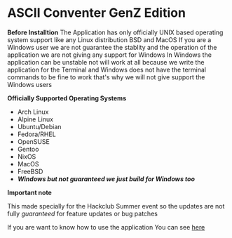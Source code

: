 # ASCII Conventer GenZ Edition

**Before Installtion**
The Application has only officially UNIX based operating system support like any Linux distribution BSD and MacOS
If you are a Windows user we are not guarantee the stablity and the operation of the application we are not giving any support for Windows
In Windows the application can be unstable not will work at all because we write the application for the Terminal and Windows does not have the terminal commands to be fine to work that's why we will not give support the Windows users




**Officially Supported Operating Systems**
- Arch Linux
- Alpine Linux
- Ubuntu/Debian
- Fedora/RHEL
- OpenSUSE
- Gentoo
- NixOS
- MacOS
- FreeBSD
- ***Windows but not guaranteed we just build for Windows too***


**Important note**

This made specially for the Hackclub Summer event so the updates are not fully *guaranteed* for feature updates or bug patches


If you are want to know how to use the application
You can see [here](https://github.com/Zsombyy/ASCII-Converter-GenZ-Edition/blob/main/guide.md)
